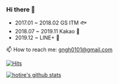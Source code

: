 ### Hi there 👋

- 2017.01 ~ 2018.02 GS ITM 🐟    
- 2018.07 ~ 2019.11 Kakao 🐤         
- 2019.12 ~ LINE+ 🦖  

📫  How to reach me: <gngh0101@gmail.com>

[![Hits](https://hits.seeyoufarm.com/api/count/incr/badge.svg?url=https%3A%2F%2Fgithub.com%2Fhotire&count_bg=%2379C83D&title_bg=%23555555&icon=&icon_color=%23E7E7E7&title=hits&edge_flat=false)](https://hits.seeyoufarm.com)


[![hotire's github stats](https://github-readme-stats.vercel.app/api?username=hotire&show_icons=true)](https://github.com/anuraghazra/github-readme-stats)

<!--
**hotire/hotire** is a ✨ _special_ ✨ repository because its `README.md` (this file) appears on your GitHub profile.

Here are some ideas to get you started:

- 🔭 I’m currently working on ...
- 🌱 I’m currently learning ...
- 👯 I’m looking to collaborate on ...
- 🤔 I’m looking for help with ...
- 💬 Ask me about ...
- 📫 How to reach me: ...
- 😄 Pronouns: ...
- ⚡ Fun fact: ...
<div>
  <img align=top src="https://img.icons8.com/color/30/000000/java-coffee-cup-logo.png"/>
  <img align=top src="https://img.icons8.com/color/30/000000/spring-logo.png"/>
</div>
-->

